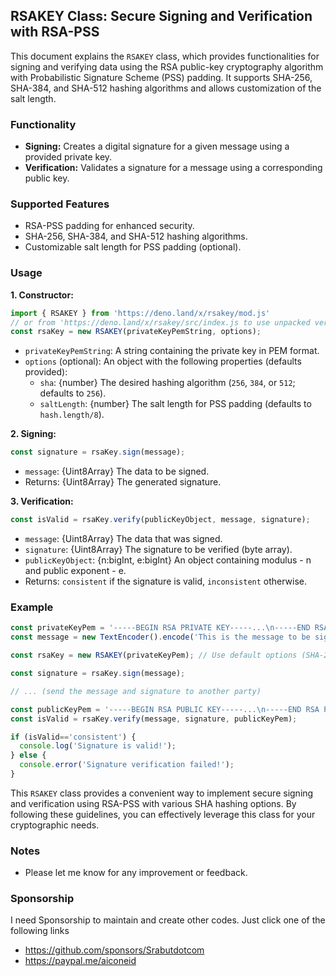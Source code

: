 ## RSAKEY Class: Secure Signing and Verification with RSA-PSS

This document explains the `RSAKEY` class, which provides functionalities for signing and verifying data using the RSA public-key cryptography algorithm with Probabilistic Signature Scheme (PSS) padding. It supports SHA-256, SHA-384, and SHA-512 hashing algorithms and allows customization of the salt length.

### Functionality

* **Signing:** Creates a digital signature for a given message using a provided private key.
* **Verification:** Validates a signature for a message using a corresponding public key.

### Supported Features

* RSA-PSS padding for enhanced security.
* SHA-256, SHA-384, and SHA-512 hashing algorithms.
* Customizable salt length for PSS padding (optional).

### Usage

**1. Constructor:**

```javascript
import { RSAKEY } from 'https://deno.land/x/rsakey/mod.js'
// or from 'https://deno.land/x/rsakey/src/index.js to use unpacked version
const rsaKey = new RSAKEY(privateKeyPemString, options);
```

* `privateKeyPemString`: A string containing the private key in PEM format.
* `options` (optional): An object with the following properties (defaults provided):
    * `sha`: {number} The desired hashing algorithm (`256`, `384`, or `512`; defaults to `256`).
    * `saltLength`: {number} The salt length for PSS padding (defaults to `hash.length/8`).

**2. Signing:**

```javascript
const signature = rsaKey.sign(message);
```

* `message`: {Uint8Array} The data to be signed.
* Returns: {Uint8Array} The generated signature.

**3. Verification:**

```javascript
const isValid = rsaKey.verify(publicKeyObject, message, signature);
```

* `message`: {Uint8Array} The data that was signed.
* `signature`: {Uint8Array} The signature to be verified (byte array).
* `publicKeyObject`: {n:bigInt, e:bigInt} An object containing modulus - n and public exponent - e.
* Returns: `consistent` if the signature is valid, `inconsistent` otherwise.

### Example

```javascript
const privateKeyPem = '-----BEGIN RSA PRIVATE KEY-----...\n-----END RSA PRIVATE KEY-----';
const message = new TextEncoder().encode('This is the message to be signed');

const rsaKey = new RSAKEY(privateKeyPem); // Use default options (SHA-256)

const signature = rsaKey.sign(message);

// ... (send the message and signature to another party)

const publicKeyPem = '-----BEGIN RSA PUBLIC KEY-----...\n-----END RSA PUBLIC KEY-----';
const isValid = rsaKey.verify(message, signature, publicKeyPem);

if (isValid=='consistent') {
  console.log('Signature is valid!');
} else {
  console.error('Signature verification failed!');
}
```

This `RSAKEY` class provides a convenient way to implement secure signing and verification using RSA-PSS with various SHA hashing options. By following these guidelines, you can effectively leverage this class for your cryptographic needs.

### Notes

* Please let me know for any improvement or feedback.

### Sponsorship

I need Sponsorship to maintain and create other codes.
Just click one of the following links
- https://github.com/sponsors/Srabutdotcom
- https://paypal.me/aiconeid

